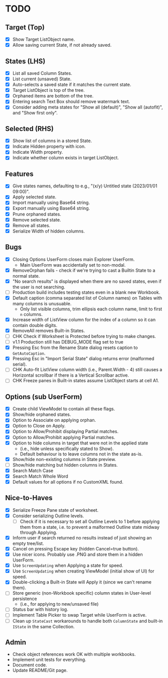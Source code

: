 # TODO
## Target (Top)
- [x] Show Target ListObject name.
- [x] Allow saving current State, if not already saved.
## States (LHS)
- [x] List all saved Column States.
- [x] List current (unsaved) State.
- [x] Auto-selects a saved state if it matches the current state.
- [x] Target ListObject is top of the tree.
- [x] Orphaned items are bottom of the tree.
- [x] Entering search Text Box should remove watermark text.
- [x] Consider adding meta states for "Show all (default)", "Show all (autofit)", and "Show first only".
## Selected (RHS)
- [x] Show list of columns in a stored State.
- [x] Indicate Hidden property with icon.
- [x] Indicate Width property.
- [x] Indicate whether column exists in target ListObject.
## Features
- [x] Give states names, defaulting to e.g., "(x/y) Untitled state (2023/01/01 09:00)".
- [x] Apply selected state.
- [x] Import manually using Base64 string.
- [x] Export manually using Base64 string.
- [x] Prune orphaned states.
- [x] Remove selected state.
- [x] Remove all states.
- [x] Serialize Width of hidden columns.
## Bugs
- [x] Closing Options UserForm closes main Explorer UserForm.
  - Main UserForm was accidentally set to non-modal.
- [x] RemoveOrphan fails - check if we're trying to cast a Builtin State to a normal state.
- [x] "No search results" is displayed when there are no saved states, even if the user is not searching.
- [ ] Production build includes testing states even in a blank new Workbook.
- [x] Default caption (comma separated list of Column names) on Tables with many columns is unusuable.
  - Only list visible columns, trim ellipsis each column name, limit to first `n` columns.
- [x] Increase width of ListView column for the index of a column so it can contain double digits.
- [x] RemoveAll removes Built-in States.
- [ ] CHK Check if Worksheet is Protected before trying to make changes.
- [ ] v1.1 Production still has DEBUG_MODE flag set to true
- [x] Pressing Esc from the Rename State dialog resets caption to `GetAutoCaption`.
- [x] Pressing Esc in "Import Serial State" dialog returns error (malformed serial).
- [ ] CHK Auto-fit ListView column width (i.e., Parent.Width - 4) still causes a Horizontal scrollbar if there is a Vertical Scrollbar active.
- [ ] CHK Freeze panes in Built-in states assume ListObject starts at cell A1.
## Options (sub UserForm)
- [x] Create child ViewModel to contain all these flags.
- [x] Show/hide orphaned states.
- [x] Option to Associate on applying orphan.
- [x] Option to Close on Apply.
- [x] Option to Allow/Prohibit displaying Partial matches.
- [x] Option to Allow/Prohibit applying Partial matches.
- [x] Option to hide columns in target that were not in the applied state 
  - (i.e., hide unless specifically stated to Show).
  - Default behaviour is to leave columns not in the state as-is.
- [x] Show/hide non-existing columns in State preview.
- [ ] Show/hide matching but hidden columns in States.
- [x] Search Match Case
- [x] Search Match Whole Word
- [x] Default values for all options if no CustomXML found.
## Nice-to-Haves
- [x] Serialize Freeze Pane state of worksheet.
- [x] Consider serializing Outline levels.
  - [ ] Check if it is necessary to set all Outline Levels to 1 before applying them from a state, i.e. to prevent a malformed Outline state midway through Applying.
- [x] Inform user if search returned no results instead of just showing an empty tree/list.
- [x] Cancel on pressing Escape key (hidden Cancel=true button). 
- [x] Use nicer icons. Probably use .PNG and store them in a hidden UserForm.
- [x] Use `ScreenUpdating` when Applying a state for speed.
- [x] Use `ScreenUpdating` when creating ViewModel (initial show of UI) for speed.
- [x] Double-clicking a Built-in State will Apply it (since we can't rename them).
- [ ] Store generic (non-Workbook specific) column states in User-level persistence
  - (i.e., for applying to new/unsaved file)
- [ ] Status bar with history log.
- [ ] Implement Table Picker to swap Target while UserForm is active.
- [ ] Clean up `StateCast` workarounds to handle both `ColumnState` and built-in `IState` in the same Collection.

## Admin
- Check object references work OK with multiple workbooks.
- Implement unit tests for everything.
- Document code.
- Update README/Git page. 